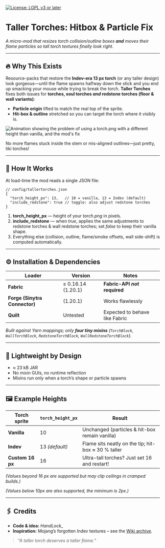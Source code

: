 [![License: LGPL v3 or later](https://img.shields.io/badge/License-LGPL%20v3%2B-blue.svg)](https://github.com/Hand-Lock/studded-armor/blob/master/LICENSE)

# Taller Torches: Hitbox & Particle Fix

*A micro-mod that resizes torch collision/outline boxes **and** moves their flame particles so tall torch textures finally look right.*

---

## 🔥 Why This Exists

Resource-packs that restore the **Indev-era 13 px torch** (or any taller design) look gorgeous—until the flame spawns halfway down the stick and you end up smacking your mouse while trying to break the torch. **Taller Torches** fixes both issues for **torches, soul torches *and* redstone torches (floor & wall variants)**:

* **Particle origin** lifted to match the real top of the sprite.
* **Hit-box & outline** stretched so you can target the torch where it visibly is.

![Animation showing the problem of using a torch.png with a different height than vanilla, and the mod's fix](https://cdn.modrinth.com/data/cached_images/caaa1fa8dd6c4946171a9405f70ebc8109dbc7e0.gif)

No more flames stuck inside the stem or mis-aligned outlines—just pretty, tiki torches!

---

## 📏 How It Works

At load-time the mod reads a single JSON file:

```jsonc
// config/tallertorches.json
{
  "torch_height_px": 13,   // 10 = vanilla, 13 = Indev (default)
  "include_redstone": true // toggle: also adjust redstone torches
}
```

1. **torch\_height\_px** — height of your *torch.png* in pixels.
2. **include\_redstone** — when *true*, applies the same adjustments to redstone torches & wall redstone torches; set *false* to keep their vanilla shape.
3. Everything else (collision, outline, flame/smoke offsets, wall side-shift) is computed automatically.

---

## ⚙️ Installation & Dependencies

| Loader                        | Version            | Notes                          |
| ----------------------------- | ------------------ | ------------------------------ |
| **Fabric**                    | ≥ 0.16.14 (1.20.1) | **Fabric-API *not* required**  |
| **Forge (Sinytra Connector)** | (1.20.1)             | Works flawlessly               |
| **Quilt**                     | Untested           | Expected to behave like Fabric |

*Built against Yarn mappings; only **four tiny mixins** (`TorchBlock`, `WallTorchBlock`, `RedstoneTorchBlock`, `WallRedstoneTorchBlock`).*

---

## 🧰 Lightweight by Design

* ≈ 23 kB JAR
* No mixin GUIs, no runtime reflection
* Mixins run only when a torch’s shape or particle spawns

---

## 🖼️ Example Heights

| Torch sprite     | `torch_height_px` | Result                                              |
| ---------------- | ----------------- |-----------------------------------------------------|
| **Vanilla**      | 10                | Unchanged (particles & hit-box remain vanilla)      |
| **Indev**        | 13 *(default)*    | Flame sits neatly on the tip; hit-box ≈ 30 % taller |
| **Custom 16 px** | 16                | Ultra-tall torches? Just set 16 and restart!        |

*(Values beyond 16 px are supported but may clip ceilings in cramped builds.)*

*(Values below 10px are also supported, the minimum is 2px.)*

---

## 🖇️ Credits

* **Code & idea:** *HandLock\_*
* **Inspiration:** Mojang’s forgotten Indev textures – see the [Wiki archive](https://minecraft.wiki/w/Java_Edition_history_of_textures/Blocks#/media/File:Torch_%28texture%29_JE1.png).

> *“A taller torch deserves a taller flame.”*
